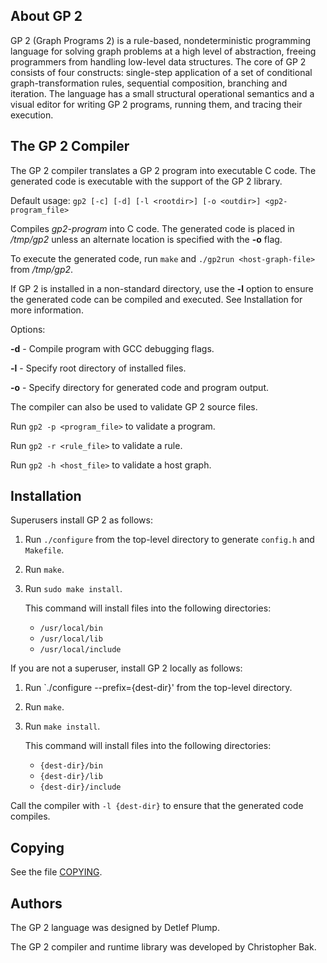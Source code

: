 ## About GP 2

GP 2 (Graph Programs 2) is a rule-based, nondeterministic programming language for solving graph problems at a high level of abstraction, freeing programmers from handling low-level data structures. The core of GP 2 consists of four constructs: single-step application of a set of conditional graph-transformation rules, sequential composition, branching and iteration. The language has a small structural operational semantics and a visual editor for writing GP 2 programs, running them, and tracing their execution.

## The GP 2 Compiler

The GP 2 compiler translates a GP 2 program into executable C code.
The generated code is executable with the support of the GP 2 library.

Default usage:
`gp2 [-c] [-d] [-l <rootdir>] [-o <outdir>] <gp2-program_file>`

Compiles *gp2-program* into C code. The generated code is placed in
*/tmp/gp2* unless an alternate location is specified with the **-o** flag. 

To execute the generated code, run `make` and `./gp2run <host-graph-file>`
from */tmp/gp2*.

If GP 2 is installed in a non-standard directory, use the **-l** option to 
ensure the generated code can be compiled and executed. See Installation 
for more information.

Options:

**-d** - Compile program with GCC debugging flags.

**-l** - Specify root directory of installed files.

**-o** - Specify directory for generated code and program output.

The compiler can also be used to validate GP 2 source files.

Run `gp2 -p <program_file>` to validate a program.

Run `gp2 -r <rule_file>` to validate a rule.

Run `gp2 -h <host_file>` to validate a host graph.

## Installation

Superusers install GP 2 as follows: 

1. Run `./configure` from the top-level directory to generate `config.h` and `Makefile`.

2. Run `make`.

3. Run `sudo make install`. 

   This command will install files into the following directories:
   * `/usr/local/bin`
   * `/usr/local/lib`
   * `/usr/local/include`

If you are not a superuser, install GP 2 locally as follows:

1. Run `./configure --prefix={dest-dir}' from the top-level directory.

2. Run `make`.

3. Run `make install`.

   This command will install files into the following directories:
   * `{dest-dir}/bin`
   * `{dest-dir}/lib`
   * `{dest-dir}/include`

Call the compiler with `-l {dest-dir}` to ensure that the generated code compiles.

## Copying

See the file [COPYING](COPYING).

## Authors

The GP 2 language was designed by Detlef Plump.

The GP 2 compiler and runtime library was developed by Christopher Bak.
